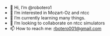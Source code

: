 - 👋 Hi, I’m @robotero1
- 👀 I’m interested in Mozart-Oz and ntcc
- 🌱 I’m currently learning many things.
- 💞️ I’m looking to collaborate on ntcc simulators
- 📫 How to reach me: rbotero001@gmail.com

<!---
robotero1/robotero1 is a ✨ special ✨ repository because its `README.md` (this file) appears on your GitHub profile.
You can click the Preview link to take a look at your changes.
--->
